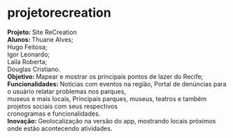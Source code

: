 # projetorecreation
<b> Projeto: </b> Site ReCreation <br>
<b> Alunos: </b>Thuane Alves; <br>
        Hugo Feitosa; <br>
        Igor Leonardo; <br>
        Laila Roberta; <br>
        Douglas Cristiano. <br>
<b> Objetivo: </b>Mapear e mostrar os principais pontos de lazer do Recife; <br>
        <b> Funcionalidades: </b>Notícias com eventos na região, Portal de denúncias para o usuário relatar problemas nos parques,  <br>
                 museus e mais locais, Principais parques, museus, teatros e também projetos sociais com seus respectivos <br>
                 cronogramas e funcionalidades. <br>
 <b>Inovação: </b>Geolocalização na versão do app, mostrando locais próximos onde estão acontecendo atividades. <br>
